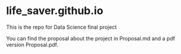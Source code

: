 # life_saver.github.io
This is the repo for Data Science final project

You can find the proposal about the project in Proposal.md and a pdf version Proposal.pdf. 
